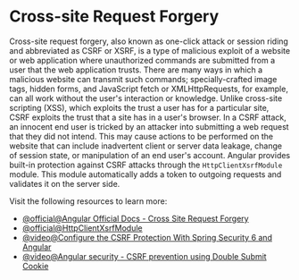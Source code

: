 # Cross-site Request Forgery

Cross-site request forgery, also known as one-click attack or session riding and abbreviated as CSRF or XSRF, is a type of malicious exploit of a website or web application where unauthorized commands are submitted from a user that the web application trusts. There are many ways in which a malicious website can transmit such commands; specially-crafted image tags, hidden forms, and JavaScript fetch or XMLHttpRequests, for example, can all work without the user's interaction or knowledge. Unlike cross-site scripting (XSS), which exploits the trust a user has for a particular site, CSRF exploits the trust that a site has in a user's browser. In a CSRF attack, an innocent end user is tricked by an attacker into submitting a web request that they did not intend. This may cause actions to be performed on the website that can include inadvertent client or server data leakage, change of session state, or manipulation of an end user's account. Angular provides built-in protection against CSRF attacks through the `HttpClientXsrfModule` module. This module automatically adds a token to outgoing requests and validates it on the server side.

Visit the following resources to learn more:

- [@official@Angular Official Docs - Cross Site Request Forgery](https://angular.dev/best-practices/security#cross-site-request-forgery)
- [@official@HttpClientXsrfModule](https://angular.dev/api/common/http/HttpClientXsrfModule)
- [@video@Configure the CSRF Protection With Spring Security 6 and Angular](https://www.youtube.com/watch?v=tgjLsEmxcuY)
- [@video@Angular security - CSRF prevention using Double Submit Cookie](https://www.youtube.com/watch?v=lZfF4MOTeNM)
